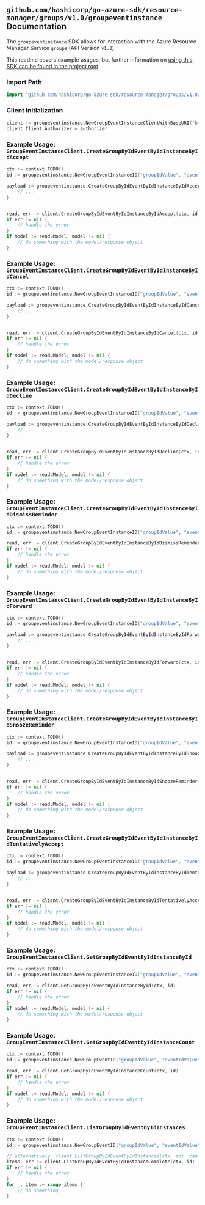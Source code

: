 
## `github.com/hashicorp/go-azure-sdk/resource-manager/groups/v1.0/groupeventinstance` Documentation

The `groupeventinstance` SDK allows for interaction with the Azure Resource Manager Service `groups` (API Version `v1.0`).

This readme covers example usages, but further information on [using this SDK can be found in the project root](https://github.com/hashicorp/go-azure-sdk/tree/main/docs).

### Import Path

```go
import "github.com/hashicorp/go-azure-sdk/resource-manager/groups/v1.0/groupeventinstance"
```


### Client Initialization

```go
client := groupeventinstance.NewGroupEventInstanceClientWithBaseURI("https://management.azure.com")
client.Client.Authorizer = authorizer
```


### Example Usage: `GroupEventInstanceClient.CreateGroupByIdEventByIdInstanceByIdAccept`

```go
ctx := context.TODO()
id := groupeventinstance.NewGroupEventInstanceID("groupIdValue", "eventIdValue", "eventId1Value")

payload := groupeventinstance.CreateGroupByIdEventByIdInstanceByIdAcceptRequest{
	// ...
}


read, err := client.CreateGroupByIdEventByIdInstanceByIdAccept(ctx, id, payload)
if err != nil {
	// handle the error
}
if model := read.Model; model != nil {
	// do something with the model/response object
}
```


### Example Usage: `GroupEventInstanceClient.CreateGroupByIdEventByIdInstanceByIdCancel`

```go
ctx := context.TODO()
id := groupeventinstance.NewGroupEventInstanceID("groupIdValue", "eventIdValue", "eventId1Value")

payload := groupeventinstance.CreateGroupByIdEventByIdInstanceByIdCancelRequest{
	// ...
}


read, err := client.CreateGroupByIdEventByIdInstanceByIdCancel(ctx, id, payload)
if err != nil {
	// handle the error
}
if model := read.Model; model != nil {
	// do something with the model/response object
}
```


### Example Usage: `GroupEventInstanceClient.CreateGroupByIdEventByIdInstanceByIdDecline`

```go
ctx := context.TODO()
id := groupeventinstance.NewGroupEventInstanceID("groupIdValue", "eventIdValue", "eventId1Value")

payload := groupeventinstance.CreateGroupByIdEventByIdInstanceByIdDeclineRequest{
	// ...
}


read, err := client.CreateGroupByIdEventByIdInstanceByIdDecline(ctx, id, payload)
if err != nil {
	// handle the error
}
if model := read.Model; model != nil {
	// do something with the model/response object
}
```


### Example Usage: `GroupEventInstanceClient.CreateGroupByIdEventByIdInstanceByIdDismissReminder`

```go
ctx := context.TODO()
id := groupeventinstance.NewGroupEventInstanceID("groupIdValue", "eventIdValue", "eventId1Value")

read, err := client.CreateGroupByIdEventByIdInstanceByIdDismissReminder(ctx, id)
if err != nil {
	// handle the error
}
if model := read.Model; model != nil {
	// do something with the model/response object
}
```


### Example Usage: `GroupEventInstanceClient.CreateGroupByIdEventByIdInstanceByIdForward`

```go
ctx := context.TODO()
id := groupeventinstance.NewGroupEventInstanceID("groupIdValue", "eventIdValue", "eventId1Value")

payload := groupeventinstance.CreateGroupByIdEventByIdInstanceByIdForwardRequest{
	// ...
}


read, err := client.CreateGroupByIdEventByIdInstanceByIdForward(ctx, id, payload)
if err != nil {
	// handle the error
}
if model := read.Model; model != nil {
	// do something with the model/response object
}
```


### Example Usage: `GroupEventInstanceClient.CreateGroupByIdEventByIdInstanceByIdSnoozeReminder`

```go
ctx := context.TODO()
id := groupeventinstance.NewGroupEventInstanceID("groupIdValue", "eventIdValue", "eventId1Value")

payload := groupeventinstance.CreateGroupByIdEventByIdInstanceByIdSnoozeReminderRequest{
	// ...
}


read, err := client.CreateGroupByIdEventByIdInstanceByIdSnoozeReminder(ctx, id, payload)
if err != nil {
	// handle the error
}
if model := read.Model; model != nil {
	// do something with the model/response object
}
```


### Example Usage: `GroupEventInstanceClient.CreateGroupByIdEventByIdInstanceByIdTentativelyAccept`

```go
ctx := context.TODO()
id := groupeventinstance.NewGroupEventInstanceID("groupIdValue", "eventIdValue", "eventId1Value")

payload := groupeventinstance.CreateGroupByIdEventByIdInstanceByIdTentativelyAcceptRequest{
	// ...
}


read, err := client.CreateGroupByIdEventByIdInstanceByIdTentativelyAccept(ctx, id, payload)
if err != nil {
	// handle the error
}
if model := read.Model; model != nil {
	// do something with the model/response object
}
```


### Example Usage: `GroupEventInstanceClient.GetGroupByIdEventByIdInstanceById`

```go
ctx := context.TODO()
id := groupeventinstance.NewGroupEventInstanceID("groupIdValue", "eventIdValue", "eventId1Value")

read, err := client.GetGroupByIdEventByIdInstanceById(ctx, id)
if err != nil {
	// handle the error
}
if model := read.Model; model != nil {
	// do something with the model/response object
}
```


### Example Usage: `GroupEventInstanceClient.GetGroupByIdEventByIdInstanceCount`

```go
ctx := context.TODO()
id := groupeventinstance.NewGroupEventID("groupIdValue", "eventIdValue")

read, err := client.GetGroupByIdEventByIdInstanceCount(ctx, id)
if err != nil {
	// handle the error
}
if model := read.Model; model != nil {
	// do something with the model/response object
}
```


### Example Usage: `GroupEventInstanceClient.ListGroupByIdEventByIdInstances`

```go
ctx := context.TODO()
id := groupeventinstance.NewGroupEventID("groupIdValue", "eventIdValue")

// alternatively `client.ListGroupByIdEventByIdInstances(ctx, id)` can be used to do batched pagination
items, err := client.ListGroupByIdEventByIdInstancesComplete(ctx, id)
if err != nil {
	// handle the error
}
for _, item := range items {
	// do something
}
```
